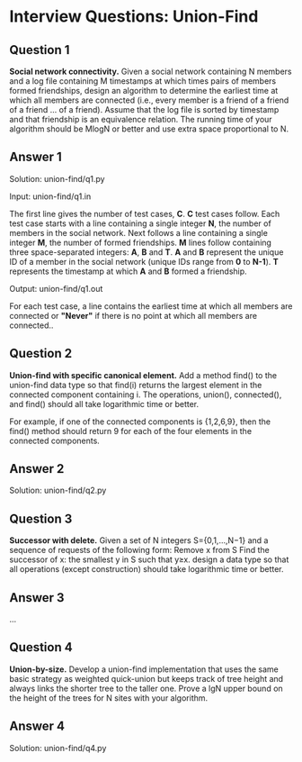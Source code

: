 Interview Questions: Union-Find
===============================

Question 1
----------

**Social network connectivity.** Given a social network containing N members and a log file containing M timestamps at which times pairs of members formed friendships, design an algorithm to determine the earliest time at which all members are connected (i.e., every member is a friend of a friend of a friend ... of a friend). Assume that the log file is sorted by timestamp and that friendship is an equivalence relation. The running time of your algorithm should be MlogN or better and use extra space proportional to N.

Answer 1
--------

Solution: union-find/q1.py

Input: union-find/q1.in

The first line gives the number of test cases, **C**. **C** test cases follow. Each test case starts with a line containing a single integer **N**, the number of members in the social network. Next follows a line containing a single integer **M**, the number of formed friendships. **M** lines follow containing three space-separated integers: **A**, **B** and **T**. **A** and **B** represent the unique ID of a member in the social network (unique IDs range from **0** to **N-1**). **T** represents the timestamp at which **A** and **B** formed a friendship.

Output: union-find/q1.out

For each test case, a line contains the earliest time at which all members are connected or **"Never"** if there is no point at which all members are connected..

Question 2
----------

**Union-find with specific canonical element.** Add a method find() to the union-find data type so that find(i) returns the largest element in the connected component containing i. The operations, union(), connected(), and find() should all take logarithmic time or better.

For example, if one of the connected components is {1,2,6,9}, then the find() method should return 9 for each of the four elements in the connected components.

Answer 2
--------

Solution: union-find/q2.py

Question 3
----------

**Successor with delete.** Given a set of N integers S={0,1,...,N−1} and a sequence of requests of the following form:
Remove x from S
Find the successor of x: the smallest y in S such that y≥x.
design a data type so that all operations (except construction) should take logarithmic time or better.

Answer 3
--------

...

Question 4
----------

**Union-by-size.** Develop a union-find implementation that uses the same basic strategy as weighted quick-union but keeps track of tree height and always links the shorter tree to the taller one. Prove a lgN upper bound on the height of the trees for N sites with your algorithm.

Answer 4
--------

Solution: union-find/q4.py
